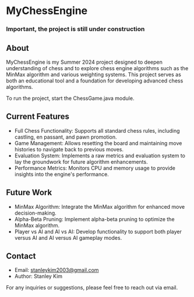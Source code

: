 # MyChessEngine
### Important, the project is still under construction
## About

MyChessEngine is my Summer 2024 project designed to deepen understanding of chess and to explore chess engine algorithms such as the MinMax algorithm and various weighting systems. This project serves as both an educational tool and a foundation for developing advanced chess algorithms.

To run the project, start the ChessGame.java module.

## Current Features
* Full Chess Functionality: Supports all standard chess rules, including castling, en passant, and pawn promotion.
* Game Management: Allows resetting the board and maintaining move histories to navigate back to previous moves.
* Evaluation System: Implements a raw metrics and evaluation system to lay the groundwork for future algorithm enhancements.
* Performance Metrics: Monitors CPU and memory usage to provide insights into the engine's performance.
  
## Future Work
* MinMax Algorithm: Integrate the MinMax algorithm for enhanced move decision-making.
* Alpha-Beta Pruning: Implement alpha-beta pruning to optimize the MinMax algorithm. 
* Player vs AI and AI vs AI: Develop functionality to support both player versus AI and AI versus AI gameplay modes.
## Contact
* Email: stanleykim2003@gmail.com
* Author: Stanley Kim

For any inquiries or suggestions, please feel free to reach out via email. 
